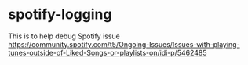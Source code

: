 # spotify-logging
This is to help debug Spotify issue https://community.spotify.com/t5/Ongoing-Issues/Issues-with-playing-tunes-outside-of-Liked-Songs-or-playlists-on/idi-p/5462485
